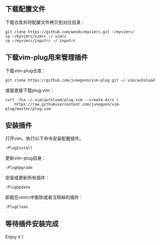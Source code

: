 ## 下载配置文件

下载仓库并将配置文件拷贝到对应目录：

```shell
git clone https://github.com/wendx/myvimrc.git ~/myvimrc/
cp ~/myvimrc/vimrc ~/.vimrc
cp ~/myvimrc/inputrc ~/.inputrc
```

## 下载vim-plug用来管理插件

下载vim-plug仓库：

```shell
git clone https://github.com/junegunn/vim-plug.git ~/.vim/autoload
```

或是直接下载plug.vim：

```shell
curl -fLo ~/.vim/autoload/plug.vim --create-dirs \
    https://raw.githubusercontent.com/junegunn/vim-plug/master/plug.vim
```

## 安装插件

打开vim，执行以下命令安装配置插件。

```shell
:PlugInstall
```

更新vim-plug自身：

```shell
:PlugUpgrade
```

安装或更新所有插件：

```
:PlugUpdate
```

卸载在vimrc中删除或者注释掉的插件：

```
:PlugClean
```

## 等待插件安装完成

Enjoy it！

